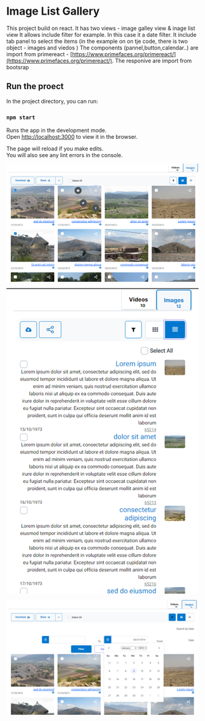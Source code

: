 # Image List Gallery

This project build on react.
It has two views - image galley view & inage list view
It allows include filter for example. In this case it a date filter.
It include tab panel to select the items (in the example on on tje code, there is two object - images and viedos )
The components (pannel,button,calendar..) are import from primereact - [https://www.primefaces.org/primereact/](https://www.primefaces.org/primereact/).
The responive are import from bootsrap 
## Run the proect

In the project directory, you can run:

### `npm start`

Runs the app in the development mode.\
Open [http://localhost:3000](http://localhost:3000) to view it in the browser.

The page will reload if you make edits.\
You will also see any lint errors in the console.

![Image Gallery](https://raw.githubusercontent.com/roi-kol/imageListGallery/master/src/screenShot/ImageGallery.PNG)

![Image Gallery](https://raw.githubusercontent.com/roi-kol/imageListGallery/master/src/screenShot/listView.PNG)

![Date Filter](https://raw.githubusercontent.com/roi-kol/imageListGallery/master/src/screenShot/filter.PNG)

